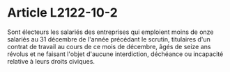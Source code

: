 # Article L2122-10-2

Sont électeurs les salariés des entreprises qui emploient moins de onze salariés au 31 décembre de l'année précédant le scrutin, titulaires d'un contrat de travail au cours de ce mois de décembre, âgés de seize ans révolus et ne faisant l'objet d'aucune interdiction, déchéance ou incapacité relative à leurs droits civiques.